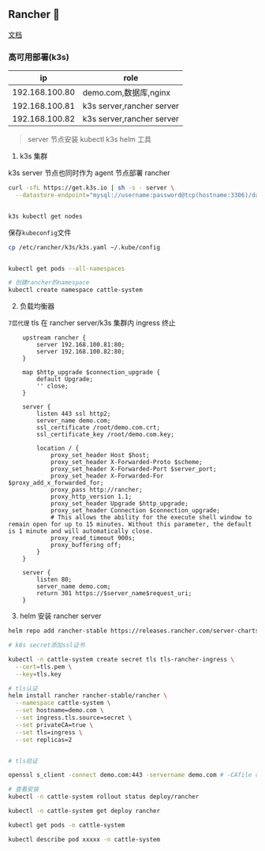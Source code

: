 ## Rancher 🐄

[文档](https://docs.rancher.cn/rancher2/)

### 高可用部署(k3s)

| ip             | role                      |
| -------------- | ------------------------- |
| 192.168.100.80 | demo.com,数据库,nginx     |
| 192.168.100.81 | k3s server,rancher server |
| 192.168.100.82 | k3s server,rancher server |

> server 节点安装 kubectl k3s helm 工具

1. k3s 集群

k3s server 节点也同时作为 agent 节点部署 rancher

```bash
curl -sfL https://get.k3s.io | sh -s - server \
  --datastore-endpoint="mysql://username:password@tcp(hostname:3306)/database-name"


k3s kubectl get nodes

```

保存`kubeconfig`文件

```bash
cp /etc/rancher/k3s/k3s.yaml ~/.kube/config


kubectl get pods --all-namespaces

# 创建rancher的namespace
kubectl create namespace cattle-system
```

2. 负载均衡器

`7层代理` tls 在 rancher server/k3s 集群内 ingress 终止

```nginx
    upstream rancher {
        server 192.168.100.81:80;
        server 192.168.100.82:80;
    }

    map $http_upgrade $connection_upgrade {
        default Upgrade;
        '' close;
    }

    server {
        listen 443 ssl http2;
        server_name demo.com;
        ssl_certificate /root/demo.com.crt;
        ssl_certificate_key /root/demo.com.key;

        location / {
            proxy_set_header Host $host;
            proxy_set_header X-Forwarded-Proto $scheme;
            proxy_set_header X-Forwarded-Port $server_port;
            proxy_set_header X-Forwarded-For $proxy_add_x_forwarded_for;
            proxy_pass http://rancher;
            proxy_http_version 1.1;
            proxy_set_header Upgrade $http_upgrade;
            proxy_set_header Connection $connection_upgrade;
            # This allows the ability for the execute shell window to remain open for up to 15 minutes. Without this parameter, the default is 1 minute and will automatically close.
            proxy_read_timeout 900s;
            proxy_buffering off;
        }
    }

    server {
        listen 80;
        server_name demo.com;
        return 301 https://$server_name$request_uri;
    }

```

3. helm 安装 rancher server

```bash
helm repo add rancher-stable https://releases.rancher.com/server-charts/stable

# k8s secret添加ssl证书

kubectl -n cattle-system create secret tls tls-rancher-ingress \
  --cert=tls.pem \
  --key=tls.key

# tls认证
helm install rancher rancher-stable/rancher \
  --namespace cattle-system \
  --set hostname=demo.com \
  --set ingress.tls.source=secret \
  --set privateCA=true \
  --set tls=ingress \
  --set replicas=2


# tls验证

openssl s_client -connect demo.com:443 -servername demo.com # -CAfile ca.crt

# 查看安装
kubectl -n cattle-system rollout status deploy/rancher

kubectl -n cattle-system get deploy rancher

kubectl get pods -n cattle-system

kubectl describe pod xxxxx -n cattle-system

```

